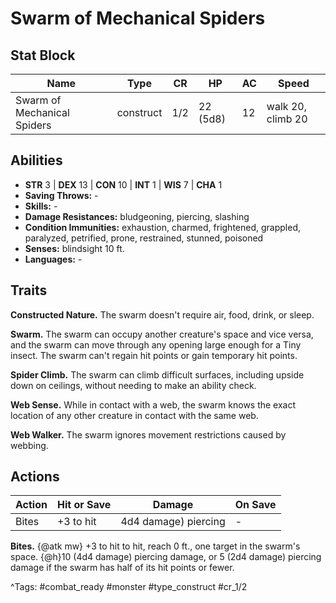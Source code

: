 # Swarm of Mechanical Spiders

## Stat Block

| Name | Type | CR | HP | AC | Speed |
|------|------|----|----|----|-------|
| Swarm of Mechanical Spiders | construct | 1/2 | 22 (5d8) | 12 | walk 20, climb 20 |

## Abilities

- **STR** 3 | **DEX** 13 | **CON** 10 | **INT** 1 | **WIS** 7 | **CHA** 1
- **Saving Throws:** -  
- **Skills:** -  
- **Damage Resistances:** bludgeoning, piercing, slashing  
- **Condition Immunities:** exhaustion, charmed, frightened, grappled, paralyzed, petrified, prone, restrained, stunned, poisoned  
- **Senses:** blindsight 10 ft.  
- **Languages:** -

## Traits

**Constructed Nature.** The swarm doesn't require air, food, drink, or sleep.

**Swarm.** The swarm can occupy another creature's space and vice versa, and the swarm can move through any opening large enough for a Tiny insect. The swarm can't regain hit points or gain temporary hit points.

**Spider Climb.** The swarm can climb difficult surfaces, including upside down on ceilings, without needing to make an ability check.

**Web Sense.** While in contact with a web, the swarm knows the exact location of any other creature in contact with the same web.

**Web Walker.** The swarm ignores movement restrictions caused by webbing.


## Actions

| Action | Hit or Save | Damage | On Save |
|--------|--------------|--------|----------|
| Bites | +3 to hit | 4d4 damage) piercing | - |

**Bites.** {@atk mw} +3 to hit to hit, reach 0 ft., one target in the swarm's space. {@h}10 (4d4 damage) piercing damage, or 5 (2d4 damage) piercing damage if the swarm has half of its hit points or fewer.


^Tags: #combat_ready #monster #type_construct #cr_1/2